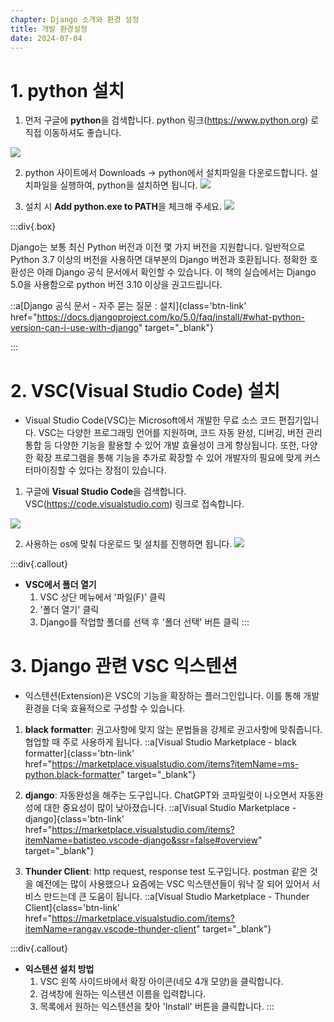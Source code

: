 ```yaml
---
chapter: Django 소개와 환경 설정
title: 개발 환경설정
date: 2024-07-04
---
```

# 1. python 설치

1. 먼저 구글에 **python**을 검색합니다.
 python 링크(https://www.python.org) 로 직접 이동하셔도 좋습니다.

![](/images/basecamp-django/chapter01/chapter01-1.png)
<!-- 장고 사용 가능 파이썬 버전? -->

2. python 사이트에서 Downloads -> python에서 설치파일을 다운로드합니다.
설치파일을 실행하여, python을 설치하면 됩니다.
![](/images/basecamp-django/chapter01/chapter01-2.png)

3. 설치 시 **Add python.exe to PATH**을 체크해 주세요.
![](/images/basecamp-django/chapter01/chapter01-3.png)

:::div{.box}

Django는 보통 최신 Python 버전과 이전 몇 가지 버전을 지원합니다. 일반적으로 Python 3.7 이상의 버전을 사용하면 대부분의 Django 버전과 호환됩니다. 정확한 호환성은 아래 Django 공식 문서에서 확인할 수 있습니다. 이 책의 실습에서는 Django 5.0을 사용함으로 python 버전 3.10 이상을 권고드립니다.

::a[Django 공식 문서 - 자주 묻는 질문 : 설치]{class='btn-link' href="https://docs.djangoproject.com/ko/5.0/faq/install/#what-python-version-can-i-use-with-django" target="\_blank"}

:::

# 2. VSC(Visual Studio Code) 설치

+ Visual Studio Code(VSC)는 Microsoft에서 개발한 무료 소스 코드 편집기입니다. VSC는 다양한 프로그래밍 언어를 지원하며, 코드 자동 완성, 디버깅, 버전 관리 통합 등 다양한 기능을 활용할 수 있어 개발 효율성이 크게 향상됩니다. 또한, 다양한 확장 프로그램을 통해 기능을 추가로 확장할 수 있어 개발자의 필요에 맞게 커스터마이징할 수 있다는 장점이 있습니다.      
  
1. 구글에 **Visual Studio Code**을 검색합니다.
    VSC(https://code.visualstudio.com) 링크로 접속합니다.

![](/images/basecamp-django/chapter01/chapter01-4.png)

2. 사용하는 os에 맞춰 다운로드 및 설치를 진행하면 됩니다.
![](/images/basecamp-django/chapter01/chapter01-5.png)


:::div{.callout}
+ **VSC에서 폴더 열기**
    1. VSC 상단 메뉴에서 '파일(F)' 클릭
    2. '폴더 열기' 클릭
    3. Django를 작업할 폴더를 선택 후 '폴더 선택' 버튼 클릭
:::
# 3. Django 관련 VSC 익스텐션

+ 익스텐션(Extension)은 VSC의 기능을 확장하는 플러그인입니다. 이를 통해 개발 환경을 더욱 효율적으로 구성할 수 있습니다.

1. **black formatter**: 권고사항에 맞지 않는 문법들을 강제로 권고사항에 맞춰줍니다. 협업할 때 주로 사용하게 됩니다.
::a[Visual Studio Marketplace - black formatter]{class='btn-link' href="https://marketplace.visualstudio.com/items?itemName=ms-python.black-formatter" target="\_blank"}


2. **django**: 자동완성을 해주는 도구입니다. ChatGPT와 코파일럿이 나오면서 자동완성에 대한 중요성이 많이 낮아졌습니다.
::a[Visual Studio Marketplace - django]{class='btn-link' href="https://marketplace.visualstudio.com/items?itemName=batisteo.vscode-django&ssr=false#overview" target="\_blank"}


3. **Thunder Client**: http request, response test 도구입니다. postman 같은 것을 예전에는 많이 사용했으나 요즘에는 VSC 익스텐션들이 워낙 잘 되어 있어서 서비스 만드는데 큰 도움이 됩니다.
::a[Visual Studio Marketplace - Thunder Client]{class='btn-link' href="https://marketplace.visualstudio.com/items?itemName=rangav.vscode-thunder-client" target="\_blank"}

:::div{.callout}
+ **익스텐션 설치 방법**
    1. VSC 왼쪽 사이드바에서 확장 아이콘(네모 4개 모양)을 클릭합니다.
    2. 검색창에 원하는 익스텐션 이름을 입력합니다.
    3. 목록에서 원하는 익스텐션을 찾아 'Install' 버튼을 클릭합니다.
:::